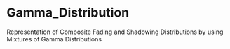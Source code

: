 # Gamma_Distribution
Representation of Composite  Fading and Shadowing  Distributions by using  Mixtures of Gamma  Distributions
